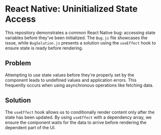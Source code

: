 # React Native: Uninitialized State Access

This repository demonstrates a common React Native bug: accessing state variables before they've been initialized.  The `Bug.js` file showcases the issue, while `BugSolution.js` presents a solution using the `useEffect` hook to ensure state is ready before rendering.

## Problem
Attempting to use state values before they're properly set by the component leads to undefined values and application errors. This frequently occurs when using asynchronous operations like fetching data.

## Solution
The `useEffect` hook allows us to conditionally render content only after the state has been updated. By using `useEffect` with a dependency array, we ensure the component waits for the data to arrive before rendering the dependent part of the UI.